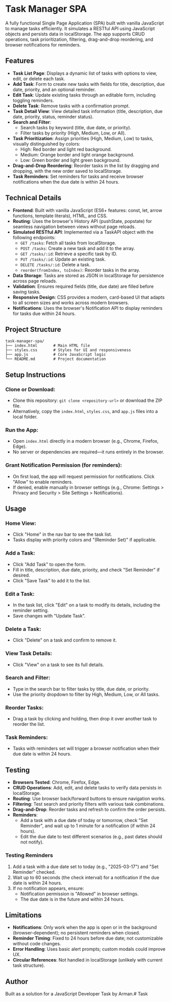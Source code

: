 # Task Manager SPA

A fully functional Single Page Application (SPA) built with vanilla JavaScript to manage tasks efficiently. It simulates a RESTful API using JavaScript objects and persists data in localStorage. The app supports CRUD operations, task prioritization, filtering, drag-and-drop reordering, and browser notifications for reminders.

## Features

- **Task List Page**: Displays a dynamic list of tasks with options to view, edit, or delete each task.
- **Add Task**: Form to create new tasks with fields for title, description, due date, priority, and an optional reminder.
- **Edit Task**: Update existing tasks through an editable form, including toggling reminders.
- **Delete Task**: Remove tasks with a confirmation prompt.
- **Task Detail View**: View detailed task information (title, description, due date, priority, status, reminder status).
- **Search and Filter**:
  - Search tasks by keyword (title, due date, or priority).
  - Filter tasks by priority (High, Medium, Low, or All).
- **Task Prioritization**: Assign priorities (High, Medium, Low) to tasks, visually distinguished by colors:
  - High: Red border and light red background.
  - Medium: Orange border and light orange background.
  - Low: Green border and light green background.
- **Drag-and-Drop Reordering**: Reorder tasks in the list by dragging and dropping, with the new order saved to localStorage.
- **Task Reminders**: Set reminders for tasks and receive browser notifications when the due date is within 24 hours.

## Technical Details

- **Frontend**: Built with vanilla JavaScript (ES6+ features: const, let, arrow functions, template literals), HTML, and CSS.
- **Routing**: Uses the browser's History API (pushState, popstate) for seamless navigation between views without page reloads.
- **Simulated RESTful API**: Implemented via a TaskAPI object with the following endpoints:
  - `GET /tasks`: Fetch all tasks from localStorage.
  - `POST /tasks`: Create a new task and add it to the array.
  - `GET /tasks/:id`: Retrieve a specific task by ID.
  - `PUT /tasks/:id`: Update an existing task.
  - `DELETE /tasks/:id`: Delete a task.
  - `reorder(fromIndex, toIndex)`: Reorder tasks in the array.
- **Data Storage**: Tasks are stored as JSON in localStorage for persistence across page reloads.
- **Validation**: Ensures required fields (title, due date) are filled before saving tasks.
- **Responsive Design**: CSS provides a modern, card-based UI that adapts to all screen sizes and works across modern browsers.
- **Notifications**: Uses the browser's Notification API to display reminders for tasks due within 24 hours.

## Project Structure

```
task-manager-spa/
├── index.html       # Main HTML file
├── styles.css       # Styles for UI and responsiveness
├── app.js           # Core JavaScript logic
└── README.md        # Project documentation
```

## Setup Instructions

### Clone or Download:
- Clone this repository: `git clone <repository-url>` or download the ZIP file.
- Alternatively, copy the `index.html`, `styles.css`, and `app.js` files into a local folder.

### Run the App:
- Open `index.html` directly in a modern browser (e.g., Chrome, Firefox, Edge).
- No server or dependencies are required—it runs entirely in the browser.

### Grant Notification Permission (for reminders):
- On first load, the app will request permission for notifications. Click "Allow" to enable reminders.
- If denied, enable manually in browser settings (e.g., Chrome: Settings > Privacy and Security > Site Settings > Notifications).

## Usage

### Home View:
- Click "Home" in the nav bar to see the task list.
- Tasks display with priority colors and "(Reminder Set)" if applicable.

### Add a Task:
- Click "Add Task" to open the form.
- Fill in title, description, due date, priority, and check "Set Reminder" if desired.
- Click "Save Task" to add it to the list.

### Edit a Task:
- In the task list, click "Edit" on a task to modify its details, including the reminder setting.
- Save changes with "Update Task".

### Delete a Task:
- Click "Delete" on a task and confirm to remove it.

### View Task Details:
- Click "View" on a task to see its full details.

### Search and Filter:
- Type in the search bar to filter tasks by title, due date, or priority.
- Use the priority dropdown to filter by High, Medium, Low, or All tasks.

### Reorder Tasks:
- Drag a task by clicking and holding, then drop it over another task to reorder the list.

### Task Reminders:
- Tasks with reminders set will trigger a browser notification when their due date is within 24 hours.

## Testing

- **Browsers Tested**: Chrome, Firefox, Edge.
- **CRUD Operations**: Add, edit, and delete tasks to verify data persists in localStorage.
- **Routing**: Use browser back/forward buttons to ensure navigation works.
- **Filtering**: Test search and priority filters with various task combinations.
- **Drag-and-Drop**: Reorder tasks and refresh to confirm the order persists.
- **Reminders**:
  - Add a task with a due date of today or tomorrow, check "Set Reminder", and wait up to 1 minute for a notification (if within 24 hours).
  - Edit the due date to test different scenarios (e.g., past dates should not notify).

### Testing Reminders
1. Add a task with a due date set to today (e.g., "2025-03-17") and "Set Reminder" checked.
2. Wait up to 60 seconds (the check interval) for a notification if the due date is within 24 hours.
3. If no notification appears, ensure:
   - Notification permission is "Allowed" in browser settings.
   - The due date is in the future and within 24 hours.

## Limitations

- **Notifications**: Only work when the app is open or in the background (browser-dependent); no persistent reminders when closed.
- **Reminder Timing**: Fixed to 24 hours before due date; not customizable without code changes.
- **Error Handling**: Uses basic alert prompts; custom modals could improve UX.
- **Circular References**: Not handled in localStorage (unlikely with current task structure).


## Author

Built as a solution for a JavaScript Developer Task by Arman.#   T a s k  
 